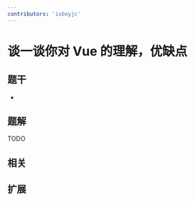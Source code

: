```yaml
---
contributors: 'isboyjc'
---
```


# 谈一谈你对 Vue 的理解，优缺点


## 题干

- 



## 题解

<!-- ::: details 点我查看题解 -->

  TODO

<!-- ::: -->



## 相关



## 扩展
